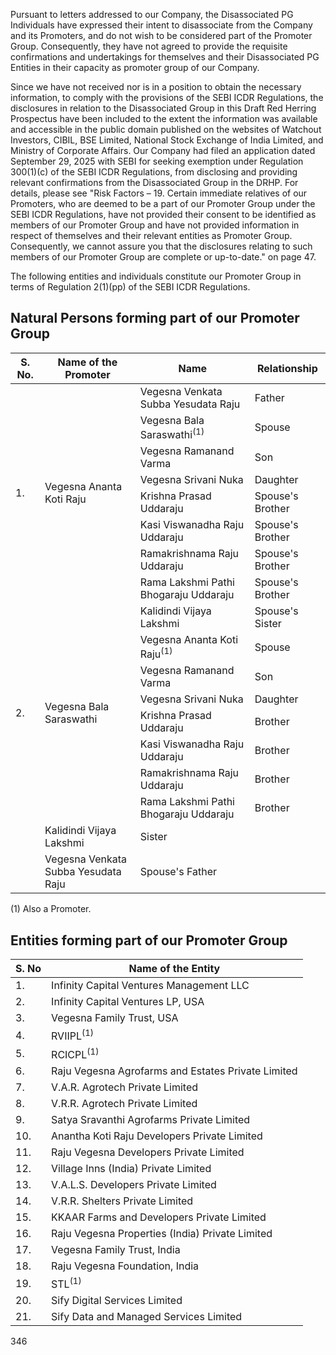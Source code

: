 Pursuant to letters addressed to our Company, the Disassociated PG Individuals have expressed their intent to disassociate from the Company and its Promoters, and do not wish to be considered part of the Promoter Group. Consequently, they have not agreed to provide the requisite confirmations and undertakings for themselves and their Disassociated PG Entities in their capacity as promoter group of our Company.

Since we have not received nor is in a position to obtain the necessary information, to comply with the provisions of the SEBI ICDR Regulations, the disclosures in relation to the Disassociated Group in this Draft Red Herring Prospectus have been included to the extent the information was available and accessible in the public domain published on the websites of Watchout Investors, CIBIL, BSE Limited, National Stock Exchange of India Limited, and Ministry of Corporate Affairs. Our Company had filed an application dated September 29, 2025 with SEBI for seeking exemption under Regulation 300(1)(c) of the SEBI ICDR Regulations, from disclosing and providing relevant confirmations from the Disassociated Group in the DRHP. For details, please see "Risk Factors – 19. Certain immediate relatives of our Promoters, who are deemed to be a part of our Promoter Group under the SEBI ICDR Regulations, have not provided their consent to be identified as members of our Promoter Group and have not provided information in respect of themselves and their relevant entities as Promoter Group. Consequently, we cannot assure you that the disclosures relating to such members of our Promoter Group are complete or up-to-date." on page 47.

The following entities and individuals constitute our Promoter Group in terms of Regulation 2(1)(pp) of the SEBI ICDR Regulations.

## Natural Persons forming part of our Promoter Group

<table><thead><tr><th>S. No.</th><th>Name of the Promoter</th><th>Name</th><th>Relationship</th></tr></thead><tbody><tr><td rowspan="8">1.</td><td rowspan="8">Vegesna Ananta Koti Raju</td><td>Vegesna Venkata Subba Yesudata Raju</td><td>Father</td></tr><tr><td>Vegesna Bala Saraswathi<sup>(1)</sup></td><td>Spouse</td></tr><tr><td>Vegesna Ramanand Varma</td><td>Son</td></tr><tr><td>Vegesna Srivani Nuka</td><td>Daughter</td></tr><tr><td>Krishna Prasad Uddaraju</td><td>Spouse's Brother</td></tr><tr><td>Kasi Viswanadha Raju Uddaraju</td><td>Spouse's Brother</td></tr><tr><td>Ramakrishnama Raju Uddaraju</td><td>Spouse's Brother</td></tr><tr><td>Rama Lakshmi Pathi Bhogaraju Uddaraju</td><td>Spouse's Brother</td></tr><tr><td rowspan="8">2.</td><td rowspan="8">Vegesna Bala Saraswathi</td><td>Kalidindi Vijaya Lakshmi</td><td>Spouse's Sister</td></tr><tr><td>Vegesna Ananta Koti Raju<sup>(1)</sup></td><td>Spouse</td></tr><tr><td>Vegesna Ramanand Varma</td><td>Son</td></tr><tr><td>Vegesna Srivani Nuka</td><td>Daughter</td></tr><tr><td>Krishna Prasad Uddaraju</td><td>Brother</td></tr><tr><td>Kasi Viswanadha Raju Uddaraju</td><td>Brother</td></tr><tr><td>Ramakrishnama Raju Uddaraju</td><td>Brother</td></tr><tr><td>Rama Lakshmi Pathi Bhogaraju Uddaraju</td><td>Brother</td></tr><tr><td></td><td>Kalidindi Vijaya Lakshmi</td><td>Sister</td></tr><tr><td></td><td>Vegesna Venkata Subba Yesudata Raju</td><td>Spouse's Father</td></tr></tbody></table>

(1) Also a Promoter.

## Entities forming part of our Promoter Group

<table><thead><tr><th>S. No</th><th>Name of the Entity</th></tr></thead><tbody><tr><td>1.</td><td>Infinity Capital Ventures Management LLC</td></tr><tr><td>2.</td><td>Infinity Capital Ventures LP, USA</td></tr><tr><td>3.</td><td>Vegesna Family Trust, USA</td></tr><tr><td>4.</td><td>RVIIPL<sup>(1)</sup></td></tr><tr><td>5.</td><td>RCICPL<sup>(1)</sup></td></tr><tr><td>6.</td><td>Raju Vegesna Agrofarms and Estates Private Limited</td></tr><tr><td>7.</td><td>V.A.R. Agrotech Private Limited</td></tr><tr><td>8.</td><td>V.R.R. Agrotech Private Limited</td></tr><tr><td>9.</td><td>Satya Sravanthi Agrofarms Private Limited</td></tr><tr><td>10.</td><td>Anantha Koti Raju Developers Private Limited</td></tr><tr><td>11.</td><td>Raju Vegesna Developers Private Limited</td></tr><tr><td>12.</td><td>Village Inns (India) Private Limited</td></tr><tr><td>13.</td><td>V.A.L.S. Developers Private Limited</td></tr><tr><td>14.</td><td>V.R.R. Shelters Private Limited</td></tr><tr><td>15.</td><td>KKAAR Farms and Developers Private Limited</td></tr><tr><td>16.</td><td>Raju Vegesna Properties (India) Private Limited</td></tr><tr><td>17.</td><td>Vegesna Family Trust, India</td></tr><tr><td>18.</td><td>Raju Vegesna Foundation, India</td></tr><tr><td>19.</td><td>STL<sup>(1)</sup></td></tr><tr><td>20.</td><td>Sify Digital Services Limited</td></tr><tr><td>21.</td><td>Sify Data and Managed Services Limited</td></tr></tbody></table>

346